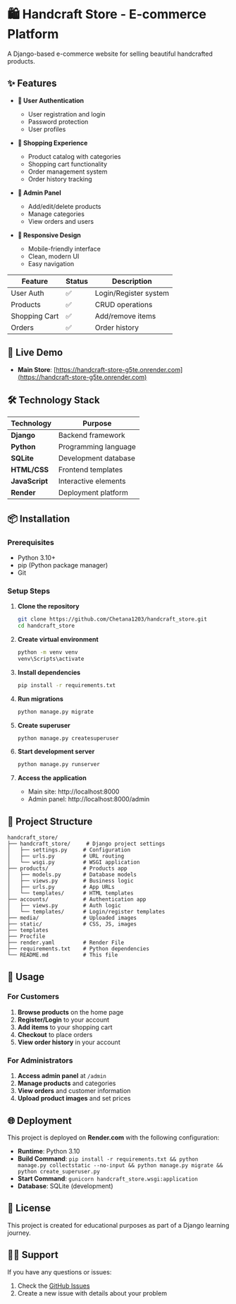 # 🛍️ Handcraft Store - E-commerce Platform

A Django-based e-commerce website for selling beautiful handcrafted products.

## ✨ Features

- **👥 User Authentication**
  - User registration and login
  - Password protection
  - User profiles

- **🛒 Shopping Experience**
  - Product catalog with categories
  - Shopping cart functionality
  - Order management system
  - Order history tracking

- **🎨 Admin Panel**
  - Add/edit/delete products
  - Manage categories
  - View orders and users

- **📱 Responsive Design**
  - Mobile-friendly interface
  - Clean, modern UI
  - Easy navigation
    
| Feature | Status | Description |
|---------|--------|-------------|
| User Auth | ✅ | Login/Register system |
| Products | ✅ | CRUD operations |
| Shopping Cart | ✅ | Add/remove items |
| Orders | ✅ | Order history |
## 🚀 Live Demo

- **Main Store**: [https://handcraft-store-g5te.onrender.com](https://handcraft-store-g5te.onrender.com)

## 🛠️ Technology Stack

| Technology | Purpose |
|------------|---------|
| **Django** | Backend framework |
| **Python** | Programming language |
| **SQLite** | Development database |
| **HTML/CSS** | Frontend templates |
| **JavaScript** | Interactive elements |
| **Render** | Deployment platform |

## 📦 Installation

### Prerequisites
- Python 3.10+
- pip (Python package manager)
- Git

### Setup Steps

1. **Clone the repository**
   ```bash
   git clone https://github.com/Chetana1203/handcraft_store.git
   cd handcraft_store
   ```

2. **Create virtual environment**
   ```bash
   python -m venv venv
   venv\Scripts\activate
   ```

3. **Install dependencies**
   ```bash
   pip install -r requirements.txt
   ```

4. **Run migrations**
   ```bash
   python manage.py migrate
   ```

5. **Create superuser**
   ```bash
   python manage.py createsuperuser
   ```

6. **Start development server**
   ```bash
   python manage.py runserver
   ```

7. **Access the application**
   - Main site: http://localhost:8000
   - Admin panel: http://localhost:8000/admin

## 📁 Project Structure

```
handcraft_store/
├── handcraft_store/     # Django project settings
│   ├── settings.py     # Configuration
│   ├── urls.py         # URL routing
│   └── wsgi.py         # WSGI application
├── products/           # Products app
│   ├── models.py       # Database models
│   ├── views.py        # Business logic
│   ├── urls.py         # App URLs
│   └── templates/      # HTML templates
├── accounts/           # Authentication app
│   ├── views.py        # Auth logic
│   └── templates/      # Login/register templates
├── media/              # Uploaded images
├── static/             # CSS, JS, images
├── templates         
├── Procfile
├── render.yaml         # Render File
├── requirements.txt    # Python dependencies
└── README.md           # This file
```

## 🎯 Usage

### For Customers
1. **Browse products** on the home page
2. **Register/Login** to your account
3. **Add items** to your shopping cart
4. **Checkout** to place orders
5. **View order history** in your account

### For Administrators
1. **Access admin panel** at `/admin`
2. **Manage products** and categories
3. **View orders** and customer information
4. **Upload product images** and set prices

## 🌐 Deployment

This project is deployed on **Render.com** with the following configuration:

- **Runtime**: Python 3.10
- **Build Command**: `pip install -r requirements.txt && python manage.py collectstatic --no-input && python manage.py migrate && python create_superuser.py`
- **Start Command**: `gunicorn handcraft_store.wsgi:application`
- **Database**: SQLite (development)


## 📝 License

This project is created for educational purposes as part of a Django learning journey.

## 🙋‍♂️ Support

If you have any questions or issues:

1. Check the [GitHub Issues](https://github.com/Chetana1203/handcraft_store/issues)
2. Create a new issue with details about your problem

